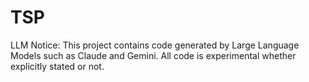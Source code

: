 # TSP

LLM Notice: This project contains code generated by Large Language Models such as Claude and Gemini. All code is experimental whether explicitly stated or not.